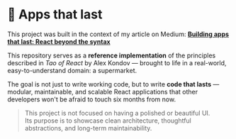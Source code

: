 # 🛒 Apps that last

This project was built in the context of my article on Medium: **[Building apps that last: React beyond the syntax](#https://medium.com/@pedrogarealtorres/building-apps-that-last-react-beyond-the-syntax-fa3d4cad0255)**

This repository serves as a **reference implementation** of the principles described in _Tao of React_ by Alex Kondov — brought to life in a real-world, easy-to-understand domain: a supermarket.

The goal is not just to write working code, but to write **code that lasts** — modular, maintainable, and scalable React applications that other developers won't be afraid to touch six months from now.

> This project is not focused on having a polished or beautiful UI.  
> Its purpose is to showcase clean architecture, thoughtful abstractions, and long-term maintainability.